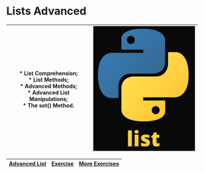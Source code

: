 # Lists Advanced
|* List Comprehension;</br>* List Methods;</br>* Advanced Methods;</br>* Advanced List Manipulations;</br>* The set() Method.| <img src="https://github.com/Nenogzar/Academy_SoftUni/blob/main/fundamentals_python/11_12_Lists%20Basics/Pythin_list_small.png" alt="Nenogzar_Python" width="290" height="330" ></br>   |
|-|-----------------------------------------------------------------------------------------------------------------------------------------------------------------------------------------|
 
| [Advanced List](https://github.com/Nenogzar/Academy_SoftUni/tree/main/fundamentals_python/11_12_Lists%20Basics/11_Lists%20Basics%20-%20Lab)|[Exercise](https://github.com/Nenogzar/Academy_SoftUni/tree/main/fundamentals_python/11_12_Lists%20Basics/12_Lists%20Basics%20-%20Exercise) | [More Exercises](https://github.com/Nenogzar/Academy_SoftUni/tree/main/fundamentals_python/11_12_Lists%20Basics/12_Lists%20Basics%20-%20More%20Exercises) |
|------------|----------|-----------------------------------------------------------------------------------------------------------------------------------------------------------|


